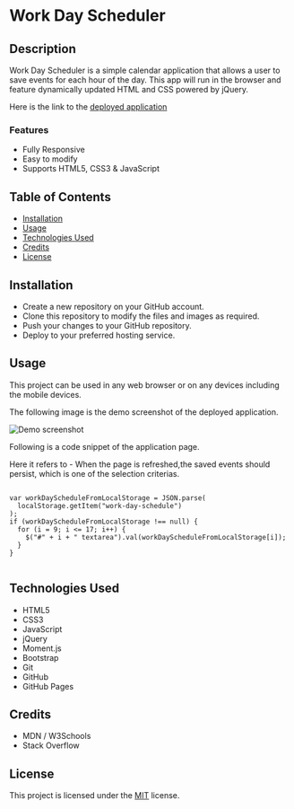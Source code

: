 # Work Day Scheduler

## Description

Work Day Scheduler is a simple calendar application that allows a user to save events for each hour of the day. This app will run in the browser and feature dynamically updated HTML and CSS powered by jQuery.

Here is the link to the [deployed application]()

### Features

- Fully Responsive
- Easy to modify
- Supports HTML5, CSS3 & JavaScript

## Table of Contents

- [Installation](#installation)
- [Usage](#usage)
- [Technologies Used](#technologiesused)
- [Credits](#credits)
- [License](#license)

## Installation

- Create a new repository on your GitHub account.
- Clone this repository to modify the files and images as required.
- Push your changes to your GitHub repository.
- Deploy to your preferred hosting service.

## Usage

This project can be used in any web browser or on any devices including the mobile devices.

The following image is the demo screenshot of the deployed application.

![Demo screenshot]()

Following is a code snippet of the application page.

Here it refers to - When the page is refreshed,the saved events should persist, which is one of the selection criterias.

```html5

var workDayScheduleFromLocalStorage = JSON.parse(
  localStorage.getItem("work-day-schedule")
);
if (workDayScheduleFromLocalStorage !== null) {
  for (i = 9; i <= 17; i++) {
    $("#" + i + " textarea").val(workDayScheduleFromLocalStorage[i]);
  }
}


```

## Technologies Used

- HTML5
- CSS3
- JavaScript
- jQuery
- Moment.js
- Bootstrap
- Git
- GitHub
- GitHub Pages

## Credits

- MDN / W3Schools
- Stack Overflow

## License

This project is licensed under the [MIT](./LICENSE) license.
